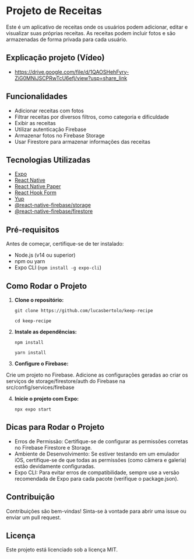 # Projeto de Receitas

Este é um aplicativo de receitas onde os usuários podem adicionar, editar e visualizar suas próprias receitas. As receitas podem incluir fotos e são armazenadas de forma privada para cada usuário.

## Explicação projeto (Vídeo)

- https://drive.google.com/file/d/1QAOSHehFyry-ZiG0MNiJSCPRwTcU6efj/view?usp=share_link

## Funcionalidades

- Adicionar receitas com fotos
- Filtrar receitas por diversos filtros, como categoria e dificuldade
- Exibir as receitas
- Utilizar autenticação Firebase
- Armazenar fotos no Firebase Storage
- Usar Firestore para armazenar informações das receitas

## Tecnologias Utilizadas

- [Expo](https://expo.dev/)
- [React Native](https://reactnative.dev/)
- [React Native Paper](https://callstack.github.io/react-native-paper/)
- [React Hook Form](https://react-hook-form.com/)
- [Yup](https://github.com/jquense/yup)
- [@react-native-firebase/storage](https://rnfirebase.io/storage/usage)
- [@react-native-firebase/firestore](https://rnfirebase.io/firestore/usage)

## Pré-requisitos

Antes de começar, certifique-se de ter instalado:

- Node.js (v14 ou superior)
- npm ou yarn
- Expo CLI (`npm install -g expo-cli`)

## Como Rodar o Projeto

1. **Clone o repositório:**

   ```git clone https://github.com/lucasbertolo/keep-recipe```
   
   ```cd keep-recipe```

2. **Instale as dependências:**

   ```npm install```

   ```yarn install```

3. **Configure o Firebase:**

Crie um projeto no Firebase.
Adicione as configurações geradas ao criar os serviços de storage/firestore/auth do Firebase na src/config/services/firebase

4. **Inicie o projeto com Expo:**

   ```npx expo start```

## Dicas para Rodar o Projeto

- Erros de Permissão: Certifique-se de configurar as permissões corretas no Firebase Firestore e Storage.
- Ambiente de Desenvolvimento: Se estiver testando em um emulador iOS, certifique-se de que todas as permissões (como câmera e galeria) estão devidamente configuradas.
- Expo CLI: Para evitar erros de compatibilidade, sempre use a versão recomendada de Expo para cada pacote (verifique o package.json).

## Contribuição

Contribuições são bem-vindas! Sinta-se à vontade para abrir uma issue ou enviar um pull request.

## Licença

Este projeto está licenciado sob a licença MIT.
